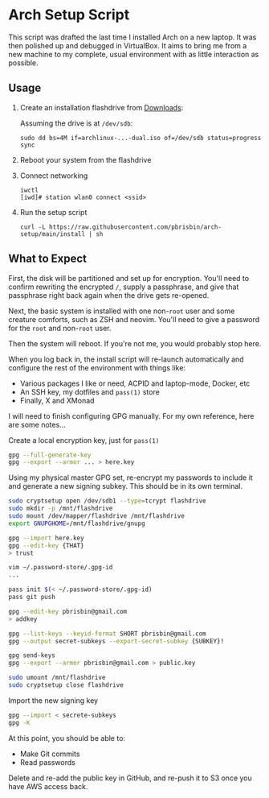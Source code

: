 # Arch Setup Script

This script was drafted the last time I installed Arch on a new laptop. It was
then polished up and debugged in VirtualBox. It aims to bring me from a new
machine to my complete, usual environment with as little interaction as
possible.

## Usage

1. Create an installation flashdrive from [Downloads][]:

   Assuming the drive is at `/dev/sdb`:

   ```
   sudo dd bs=4M if=archlinux-...-dual.iso of=/dev/sdb status=progress
   sync
   ```

   [downloads]: https://www.archlinux.org/download/

1. Reboot your system from the flashdrive

1. Connect networking

   ```
   iwctl
   [iwd]# station wlan0 connect <ssid>
   ```

1. Run the setup script

   ```
   curl -L https://raw.githubusercontent.com/pbrisbin/arch-setup/main/install | sh
   ```

## What to Expect

First, the disk will be partitioned and set up for encryption. You'll need to
confirm rewriting the encrypted `/`, supply a passphrase, and give that
passphrase right back again when the drive gets re-opened.

Next, the basic system is installed with one non-`root` user and some creature
comforts, such as ZSH and neovim. You'll need to give a password for the `root`
and non-`root` user.

Then the system will reboot. If you're not me, you would probably stop here.

When you log back in, the install script will re-launch automatically and
configure the rest of the environment with things like:

- Various packages I like or need, ACPID and laptop-mode, Docker, etc
- An SSH key, my dotfiles and `pass(1)` store
- Finally, X and XMonad

I will need to finish configuring GPG manually. For my own reference, here are
some notes...

Create a local encryption key, just for `pass(1)`

```sh
gpg --full-generate-key
gpg --export --armor ... > here.key
```

Using my physical master GPG set, re-encrypt my passwords to include it and
generate a new signing subkey. This should be in its own terminal.

```sh
sudo cryptsetup open /dev/sdb1 --type=tcrypt flashdrive
sudo mkdir -p /mnt/flashdrive
sudo mount /dev/mapper/flashdrive /mnt/flashdrive
export GNUPGHOME=/mnt/flashdrive/gnupg

gpg --import here.key
gpg --edit-key {THAT}
> trust

vim ~/.password-store/.gpg-id
...

pass init $(< ~/.password-store/.gpg-id)
pass git push

gpg --edit-key pbrisbin@gmail.com
> addkey

gpg --list-keys --keyid-format SHORT pbrisbin@gmail.com
gpg --output secret-subkeys --export-secret-subkey {SUBKEY}!

gpg send-keys
gpg --export --armor pbrisbin@gmail.com > public.key

sudo umount /mnt/flashdrive
sudo cryptsetup close flashdrive
```

Import the new signing key

```sh
gpg --import < secrete-subkeys
gpg -K
```

At this point, you should be able to:

- Make Git commits
- Read passwords

Delete and re-add the public key in GitHub, and re-push it to S3 once you have
AWS access back.

